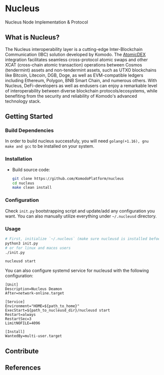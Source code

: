 # Nucleus

Nucleus Node Implementation & Protocol


## What is Nucleus?
The Nucleus interoperability layer is a cutting-edge Inter-Blockchain Communication (IBC) solution developed by Komodo. The [AtomicDEX](https://github.com/KomodoPlatform/AtomicDEX-API) integration facilitates seamless cross-protocol atomic swaps and other XCAT (cross-chain atomic transaction) operations between Cosmos (tendermint) assets and non-tendermint assets, such as UTXO blockchains like Bitcoin, Litecoin, DGB, Doge, as well as EVM-compatible ledgers including Ethereum, Polygon, BNB Smart Chain, and numerous others. With Nucleus, DeFi-developers as well as endusers can enjoy a remarkable level of interoperability between diverse blockchain protocols/ecosystems, while benefiting from the security and reliability of Komodo's advanced technology stack.

## Getting Started

### Build Dependencies

In order to build nucleus successfuly, you will need `golang(+1.16), gnu make and gcc` to be installed on your system.

### Installation

- Build source code:
  ```sh
  git clone https://github.com/KomodoPlatform/nucleus
  cd nucleus
  make clean install
  ```

### Configuration

Check `init.py` bootstrapping script and update/add any configuration you want. You can also manually utilize everything under `~/.nucleusd` directory.

### Usage

```sh
# First, initialize `~/.nucleus` (make sure nucleusd is installed befoer executing this)
python3 init.py
# or for linux and macos users
./init.py

nucleusd start
```

You can also configure systemd service for nucleusd with the following configuration:
```
[Unit]
Description=Nucleus Deamon
After=network-online.target

[Service]
Environment="HOME=${path_to_home}"
ExecStart=${path_to_nucleusd_dir}/nucleusd start
Restart=always
RestartSec=3
LimitNOFILE=4096

[Install]
WantedBy=multi-user.target
```


## Contribute
## References
